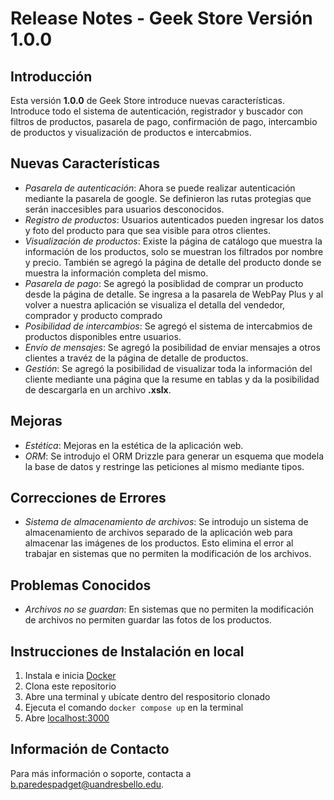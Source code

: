 # Release Notes - Geek Store Versión 1.0.0

## Introducción
Esta versión **1.0.0** de Geek Store introduce nuevas características. Introduce todo el sistema de autenticación, registrador y buscador con filtros de productos, pasarela de pago, confirmación de pago, intercambio de productos y visualización de productos e intercabmios.

## Nuevas Características
- *Pasarela de autenticación*: Ahora se puede realizar autenticación mediante la pasarela de google. Se definieron las rutas protegias que serán inaccesibles para usuarios desconocidos.
- *Registro de productos*: Usuarios autenticados pueden ingresar los datos y foto del producto para que sea visible para otros clientes.
- *Visualización de productos*: Existe la página de catálogo que muestra la información de los productos, solo se muestran los filtrados por nombre y precio. También se agregó la página de detalle del producto donde se muestra la información completa del mismo.
- *Pasarela de pago*: Se agregó la posiblidad de comprar un producto desde la página de detalle. Se ingresa a la pasarela de WebPay Plus y al volver a nuestra aplicación se visualiza el detalla del vendedor, comprador y producto comprado
- *Posibilidad de intercambios*: Se agregó el sistema de intercabmios de productos disponibles entre usuarios.
- *Envío de mensajes*: Se agregó la posibilidad de enviar mensajes a otros clientes a travéz de la página de detalle de productos.
- *Gestión*: Se agregó la posibilidad de visualizar toda la información del cliente mediante una página que la resume en tablas y da la posibilidad de descargarla en un archivo **.xslx**.

## Mejoras
- *Estética*: Mejoras en la estética de la aplicación web.
- *ORM*: Se introdujo el ORM Drizzle para generar un esquema que modela la base de datos y restringe las peticiones al mismo mediante tipos.

## Correcciones de Errores
- *Sistema de almacenamiento de archivos*: Se introdujo un sistema de almacenamiento de archivos separado de la aplicación web para almacenar las imágenes de los productos. Esto elimina el error al trabajar en sistemas que no permiten la modificación de los archivos.

## Problemas Conocidos
- *Archivos no se guardan*: En sistemas que no permiten la modificación de archivos no permiten guardar las fotos de los productos.

## Instrucciones de Instalación en local
1. Instala e inicia [Docker](https://www.docker.com/products/docker-desktop/)
2. Clona este repositorio
3. Abre una terminal y ubícate dentro del respositorio clonado
4. Ejecuta el comando `docker compose up` en la terminal
5. Abre [localhost:3000](http://localhost:3000/)

## Información de Contacto
Para más información o soporte, contacta a b.paredespadget@uandresbello.edu.
